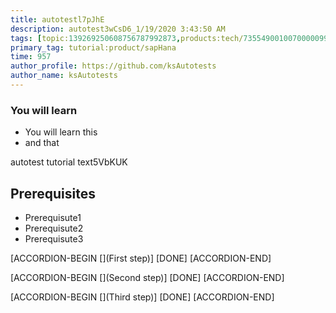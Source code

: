 ```yaml
---
title: autotestl7pJhE
description: autotest3wCsD6_1/19/2020 3:43:50 AM
tags: [topic:139269250608756787992873,products:tech/73554900100700000996,tutorial:experience/advanced]
primary_tag: tutorial:product/sapHana
time: 957
author_profile: https://github.com/ksAutotests
author_name: ksAutotests
---
```

### You will learn
- You will learn this
- and that

autotest tutorial text5VbKUK

## Prerequisites
- Prerequisute1
- Prerequisute2
- Prerequisute3

[ACCORDION-BEGIN [](First step)]
[DONE]
[ACCORDION-END]

[ACCORDION-BEGIN [](Second step)]
[DONE]
[ACCORDION-END]

[ACCORDION-BEGIN [](Third step)]
[DONE]
[ACCORDION-END]

